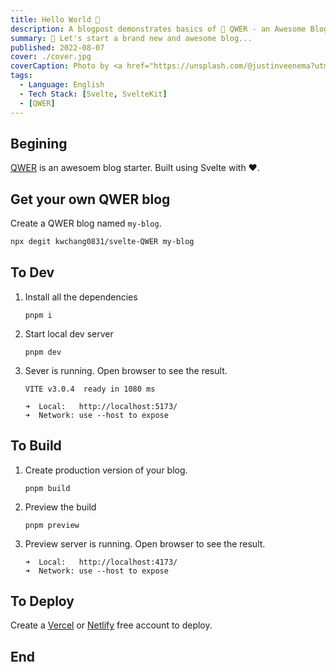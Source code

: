 ```yaml
---
title: Hello World 👋
description: A blogpost demonstrates basics of 🚀 QWER - an Awesome Blog Starter, Built using Svelte with ❤
summary: 🎉 Let's start a brand new and awesome blog...
published: 2022-08-07
cover: ./cover.jpg
coverCaption: Photo by <a href="https://unsplash.com/@justinveenema?utm_source=unsplash&utm_medium=referral&utm_content=creditCopyText">Justin Veenema</a> on <a href="https://unsplash.com/s/photos/motivation?utm_source=unsplash&utm_medium=referral&utm_content=creditCopyText">Unsplash</a>
tags:
  - Language: English
  - Tech Stack: [Svelte, SvelteKit]
  - [QWER]
---
```


## Begining

[QWER](https://www.github.com/kwchang0831/svelte-QWER) is an awesoem blog starter. Built using Svelte with ❤.

## Get your own QWER blog

Create a QWER blog named `my-blog`.

```sh
npx degit kwchang0831/svelte-QWER my-blog
```

## To Dev

1. Install all the dependencies

   ```shell
   pnpm i
   ```

1. Start local dev server

   ```shell
   pnpm dev
   ```

1. Sever is running. Open browser to see the result.

   ```shell
   VITE v3.0.4  ready in 1080 ms

   ➜  Local:   http://localhost:5173/
   ➜  Network: use --host to expose
   ```

## To Build

1. Create production version of your blog.

   ```shell
   pnpm build
   ```

1. Preview the build

   ```shell
   pnpm preview
   ```

1. Preview server is running. Open browser to see the result.

   ```shell
   ➜  Local:   http://localhost:4173/
   ➜  Network: use --host to expose
   ```

## To Deploy

Create a [Vercel](https://vercel.com/) or [Netlify](https://www.netlify.com/) free account to deploy.

## End
